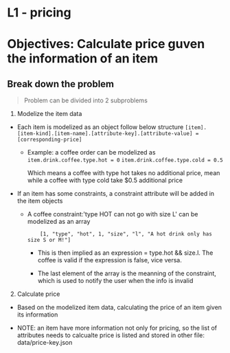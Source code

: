 
# L1 - pricing

Objectives: Calculate price guven the information of an item
===

## Break down the problem

> Problem can be divided into 2 subproblems

1. Modelize the item data
- Each item is modelized as an object follow below structure
	`[item].[item-kind].[item-name].[attribute-key].[attribute-value] = [corresponding-price]`

	- Example: a coffee order can be modelized as 
		`item.drink.coffee.type.hot = 0`
		`item.drink.coffee.type.cold = 0.5`

		Which means a coffee with type hot takes no additional price, mean while a coffee with type cold take $0.5 additional price

- If an item has some constraints, a constraint attribute will be added in the item objects

	- A coffee constraint:'type HOT can not go with size L' can be modelized as an array 
		```
			[1, "type", "hot", 1, "size", "l", "A hot drink only has size S or M!"]
		```

		- This is then implied as an expression = type.hot && size.l. The coffee is valid if the expression is false, vice versa.

		- The last element of the array is the meanning of the constraint, which is used to notify the user when the info is invalid

2. Calculate price

- Based on the modelized item data, calculating the price of an item given its information

- NOTE: an item have more information not only for pricing, so the list of attributes needs to calcualte price is listed and stored in other file: data/price-key.json
